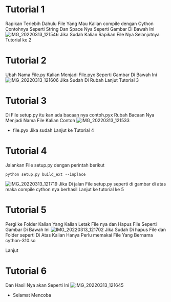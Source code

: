 # Tutorial 1
Rapikan Terlebih Dahulu File Yang Mau Kalian compile dengan Cython
Contohnya Seperti String Dan Space Nya Seperti Gambar Di Bawah Ini
![IMG_20220313_121546](https://user-images.githubusercontent.com/101085369/158046243-97fa5714-ade5-4506-a4f7-4a257c7bb718.jpg)
Jika Sudah Kalian Rapikan File Nya Selanjutnya Tutorial ke 2

# Tutorial 2
Ubah Nama File.py Kalian Menjadi File.pyx Seperti Gambar Di Bawah Ini
![IMG_20220313_121606](https://user-images.githubusercontent.com/101085369/158046265-28c27b3f-3c45-442f-92ed-0fee19c06a70.jpg)
Jika Sudah Di Rubah Lanjut Tutorial 3

# Tutorial 3
Di File setup.py itu kan ada bacaan nya contoh.pyx
Rubah Bacaan Nya Menjadi Nama File Kalian Contoh
![IMG_20220313_121533](https://user-images.githubusercontent.com/101085369/158046285-d7144f4a-15c4-4de7-a7cf-d06625cca70b.jpg)

- file.pyx
Jika sudah Lanjut ke Tutorial 4

# Tutorial 4
Jalankan File setup.py dengan perintah berikut
```
python setup.py build_ext --inplace
```
![IMG_20220313_121719](https://user-images.githubusercontent.com/101085369/158046222-76265b3c-7f82-4ec9-8bd9-dd73bc606ce2.jpg)
Jika Di jalan File setup.py seperti di gambar di atas maka compile cython nya berhasil
Lanjut ke tutorial ke 5

# Tutorial 5
Pergi ke Folder Kalian Yang Kalian Letak File nya dan Hapus File Seperti Gambar Di Bawah Ini
![IMG_20220313_121702](https://user-images.githubusercontent.com/101085369/158046308-ace0e980-f60f-4a31-b165-51875cff6113.jpg)
Jika Sudah Di hapus File dan Folder seperti Di Atas
Kalian Hanya Perlu memakai File Yang Bernama cython-310.so

Lanjut

# Tutorial 6
Dan Hasil Nya akan Seperti Ini
![IMG_20220313_121645](https://user-images.githubusercontent.com/101085369/158046336-3bc81901-43c4-40af-864b-3d0df4dc4475.jpg)

- Selamat Mencoba

